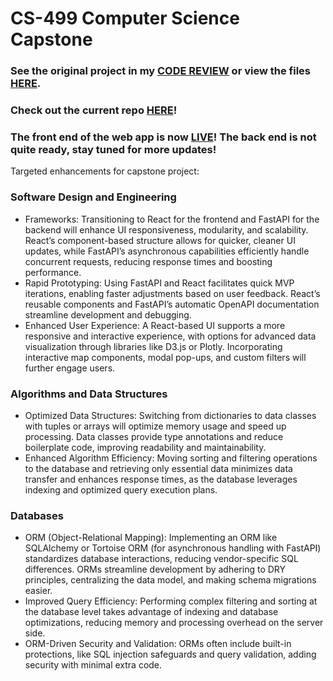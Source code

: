 # CS-499 Computer Science Capstone

### See the original project in my [CODE REVIEW](https://youtu.be/sgI5B061QTc) or view the files [HERE](https://github.com/clintmonroe00/CS-340-Client-Server-Development).

### Check out the current repo [HERE]([https://github.com/clintmonroe00/capstone-project](https://github.com/clintmonroe00/capstone-project/tree/develop))!

### The front end of the web app is now [LIVE](https://clintmonroe00.github.io/login)! The back end is not quite ready, stay tuned for more updates!

Targeted enhancements for capstone project:

### Software Design and Engineering
- Frameworks: Transitioning to React for the frontend and FastAPI for the backend will enhance UI responsiveness, modularity, and scalability. React’s component-based structure allows for quicker, cleaner UI updates, while FastAPI’s asynchronous capabilities efficiently handle concurrent requests, reducing response times and boosting performance.
- Rapid Prototyping: Using FastAPI and React facilitates quick MVP iterations, enabling faster adjustments based on user feedback. React’s reusable components and FastAPI’s automatic OpenAPI documentation streamline development and debugging.
- Enhanced User Experience: A React-based UI supports a more responsive and interactive experience, with options for advanced data visualization through libraries like D3.js or Plotly. Incorporating interactive map components, modal pop-ups, and custom filters will further engage users.

### Algorithms and Data Structures
- Optimized Data Structures: Switching from dictionaries to data classes with tuples or arrays will optimize memory usage and speed up processing. Data classes provide type annotations and reduce boilerplate code, improving readability and maintainability.
- Enhanced Algorithm Efficiency: Moving sorting and filtering operations to the database and retrieving only essential data minimizes data transfer and enhances response times, as the database leverages indexing and optimized query execution plans.

### Databases
- ORM (Object-Relational Mapping): Implementing an ORM like SQLAlchemy or Tortoise ORM (for asynchronous handling with FastAPI) standardizes database interactions, reducing vendor-specific SQL differences. ORMs streamline development by adhering to DRY principles, centralizing the data model, and making schema migrations easier.
- Improved Query Efficiency: Performing complex filtering and sorting at the database level takes advantage of indexing and database optimizations, reducing memory and processing overhead on the server side.
- ORM-Driven Security and Validation: ORMs often include built-in protections, like SQL injection safeguards and query validation, adding security with minimal extra code.
